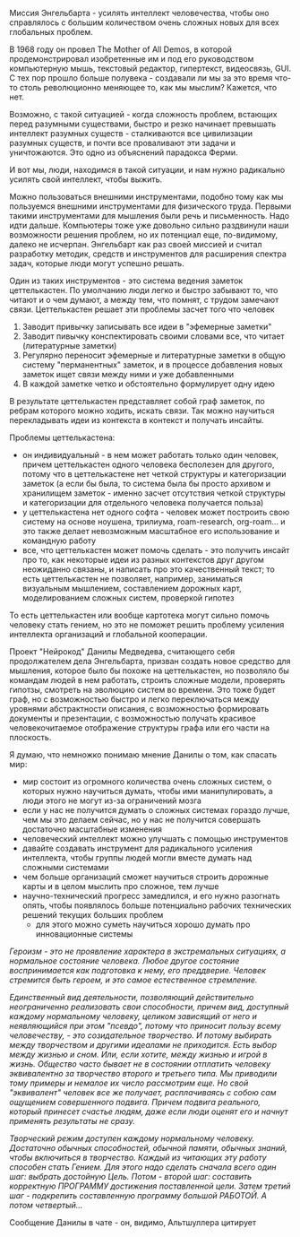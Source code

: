 Миссия Энгельбарта - усилять интеллект человечества, чтобы оно справлялось с большим количеством очень сложных новых для всех глобальных проблем.

В 1968 году он провел The Mother of All Demos, в которой продемонстрировал изобретенные им и под его руководством компьютерную мышь, текстовый редактор, гипертекст, видеосвязь, GUI. С тех пор прошло больше полувека - создавали ли мы за это время что-то столь революционно меняющее то, как мы мыслим? Кажется, что нет. 

Возможно, с такой ситуацией - когда сложность проблем, встающих перед разумными существами, быстро и резко начинает превышать интеллект разумных существ - сталкиваются все цивилизации разумных существ, и почти все проваливают эти задачи и уничтожаются. Это одно из объяснений парадокса Ферми.

И вот мы, люди, находимся в такой ситуации, и нам нужно радикально усилять свой интеллект, чтобы выжить.

Можно пользоваться внешними инструментами, подобно тому как мы пользуемся внешними инструментами для физического труда. Первыми такими инструментами для мышления были речь и письменность. Надо идти дальше. Компьютеры тоже уже довольно сильно раздвинули наши возможности решения проблем, но их потенциал еще, по-видимому, далеко не исчерпан. Энгельбарт как раз своей миссией и считал разработку методик, средств и инструментов для расширения спектра задач, которые люди могут успешно решать.

Один из таких инструментов - это система ведения заметок цеттелькастен. По умолчанию люди легко и быстро забывают то, что читают и о чем думают, а между тем, что помнят, с трудом замечают связи. Цеттелькастен решает эти проблемы засчет того что человек

1. Заводит привычку записывать все идеи в "эфемерные заметки"
2. Заводит пивычку конспектировать своими словами все, что читает (литературные заметки)
3. Регулярно переносит эфемерные и литературные заметки в общую систему "перманентных" заметок, и в процессе добавления новых заметок ищет связи между ними и уже добавленными
4. В каждой заметке четко и обстоятельно формулирует одну идею

В результате цеттелькастен представляет собой граф заметок, по ребрам которого можно ходить, искать связи. Так можно научиться перекладывать идеи из контекста в контекст и получать инсайты.

Проблемы цеттелькастена:

- он индивидуальный - в нем может работать только один человек, причем цеттелькастен одного человека бесполезен для другого, потому что в цеттелькастене нет четкой структуры и категоризации заметок (а если бы была, то система была бы просто архивом и хранилищем заметок - именно засчет отсутствия четкой структуры и категоризации для отдельного человека получается польза)
- у цеттелькастена нет одного софта - человек может построить свою систему на основе ноушена, трилиума, roam-research, org-roam... и это также делает невозможным масштабное его использование и командную работу
- все, что цеттелькастен может помочь сделать - это получить инсайт про то, как некоторые идеи из разных контекстов друг другом неожиданно связаны, и написать про это качественный текст; то есть цеттелькастен не позволяет, например, заниматься визуальным мышлением, составлением дорожных карт, моделированием сложных систем, проверкой гипотез

То есть цеттелькастен или вообще картотека могут сильно помочь человеку стать гением, но это не поможет решить проблему усиления интеллекта организаций и глобальной кооперации.

Проект "Нейрокод" Данилы Медведева, считающего себя продолжателем дела Энгельбарта, призван создать новое средство для мышления, которое было бы похоже на цеттелькастен, но позволяло бы командам людей в нем работать, строить сложные модели, проверять гипотзы, смотреть на эволюцию систем во времени. Это тоже будет граф, но с возможностью быстро и легко переключаться между уровнями абстрактности описания, с возможностью формировать документы и презентации, с возможностью получать красивое человекочитаемое отображение структуры графа или его части на плоскость.

Я думаю, что немножко понимаю мнение Данилы о том, как спасать мир:

- мир состоит из огромного количества очень сложных систем, о которых нужно научиться думать, чтобы ими манипулировать, а люди этого не могут из-за ограничений мозга
- если у нас не получится думать о сложных системах гораздо лучше, чем мы это делаем сейчас, но у нас не получится совершать достаточно масштабные изменения
- человеческий интеллект можно улучшать с помощью инструментов
- давайте создавать инструмент для радикального усиления интеллекта, чтобы группы людей могли вместе думать над сложными системами
- чем больше организаций сможет научиться строить дорожные карты и в целом мыслить про сложное, тем лучше
- научно-технический прогресс замедлился, и его нужно разогнать опять, чтобы появлялось больше потенциально рабочих технических решений текущих больших проблем
    - для этого можно суметь научиться хорошо думать про инновационные системы

*Героизм - это не проявление характера в экстремальных ситуациях, а нормальное состояние человека. Любое другое состояние воспринимается как подготовка к нему, его преддверие. Человек стремится быть героем, и это самое естественное стремление.*

*Единственный вид деятельности, позволяющий действительно неограниченно реализовать свои способности, причем вид, доступный каждому нормальному человеку, целиком зависящий от него и неявляющийся при этом "псевдо", потому что приносит пользу всему человечеству, - это созидательное творчество. И потому выбирать между творчеством и другими идеалами не приходится. Есть выбор между жизнью и сном. Или, если хотите, между жизнью и игрой в жизнь.
Общество часто бывает не в состоянии отплатить человеку эквивалентно за творчество второго и третьего типа. Мы приводили тому примеры и немалое их число рассмотрим еще. Но свой "эквивалент" человек все же получает, расплачиваясь с собою сам ощущением совершенного подвига. Причем подвига реального, который принесет счастье людям, даже если люди оценят его и начнут применять результаты не сразу.*

*Творческий режим доступен каждому нормальному человеку. Достаточно обычных способностей, обычной памяти, обычных знаний, чтобы включиться в творчество. Каждый из читающих эту работу способен стать Гением. Для этого надо сделать сначала всего один шаг: выбрать достойную Цель. Потом - второй шаг: составить корректную ПРОГРАММУ достижения поставленной цели. Затем третий шаг - подкрепить составленную программу большой РАБОТОЙ. А потом четвертый…*

Сообщение Данилы в чате - он, видимо, Альтшуллера цитирует